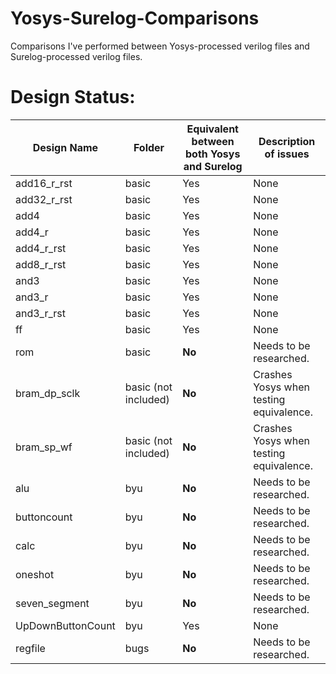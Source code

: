 # Yosys-Surelog-Comparisons
Comparisons I've performed between Yosys-processed verilog files and Surelog-processed verilog files.

# Design Status:
| Design Name | Folder | Equivalent between both Yosys and Surelog | Description of issues |
| --- | --- | --- | --- |
| add16_r_rst | basic | Yes | None |
| add32_r_rst | basic | Yes | None |
| add4 | basic | Yes | None |
| add4_r | basic | Yes | None |
| add4_r_rst | basic | Yes | None | 
| add8_r_rst | basic | Yes | None |
| and3 | basic | Yes | None |
| and3_r | basic | Yes | None |
| and3_r_rst | basic | Yes | None |
| ff | basic | Yes | None |
| rom | basic | **No** | Needs to be researched. |
| bram_dp_sclk | basic (not included) | **No** | Crashes Yosys when testing equivalence. |
| bram_sp_wf | basic (not included) | **No** | Crashes Yosys when testing equivalence. |
| alu | byu | **No** | Needs to be researched. |
| buttoncount | byu | **No** | Needs to be researched. |
| calc | byu | **No** | Needs to be researched. |
| oneshot | byu | **No** | Needs to be researched. |
| seven_segment | byu | **No** | Needs to be researched. |
| UpDownButtonCount | byu | Yes | None |
| regfile | bugs | **No** | Needs to be researched. 
